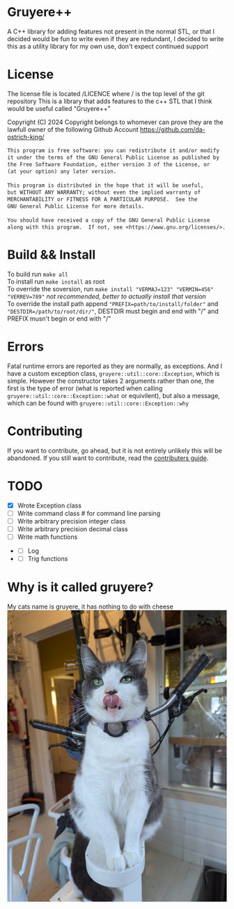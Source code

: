 # Gruyere++
A C++ library for adding features not present in the normal STL, or that I decided would be fun to write even if they are redundant, I decided to write this as a utility library for my own use, don't expect continued support

# License
The license file is located /LICENCE where / is the top level of the git repository
This is a library that adds features to the c++ STL that I think would be useful called "Gruyere++"

Copyright (C) 2024 Copyright belongs to whomever can prove they are the lawfull owner of the following Github Account
<https://github.com/da-ostrich-king/>

    This program is free software: you can redistribute it and/or modify
    it under the terms of the GNU General Public License as published by
    the Free Software Foundation, either version 3 of the License, or
    (at your option) any later version.

    This program is distributed in the hope that it will be useful,
    but WITHOUT ANY WARRANTY; without even the implied warranty of
    MERCHANTABILITY or FITNESS FOR A PARTICULAR PURPOSE.  See the
    GNU General Public License for more details.

    You should have received a copy of the GNU General Public License
    along with this program.  If not, see <https://www.gnu.org/licenses/>.

# Build && Install
To build run `make all` <br>
To install run `make install` as root <br>
To override the soversion, run `make install "VERMAJ=123" "VERMIN=456" "VERREV=789"` *not recommended, better to actually install that version*<br>
To override the install path append `"PREFIX=path/to/install/folder"` and `"DESTDIR=/path/to/root/dir/"`, DESTDIR must begin and end with "/" and PREFIX musn't begin or end with "/"


# Errors
Fatal runtime errors are reported as they are normally, as exceptions. And I have a custom exception class, `gruyere::util::core::Exception`, which is simple. However the constructor takes 2 arguments rather than one, the first is the type of error (what is reported when calling `gruyere::util::core::Exception::what` or equivilent), but also a message, which can be found with `gruyere::util::core::Exception::why`

# Contributing
If you want to contribute, go ahead, but it is not entirely unlikely this will be abandoned. If you still want to contribute, read the [contributers guide](CONTRIBUTING.md). 


# TODO
- [x] Wrote Exception class
- [ ] Write command class # for command line parsing
- [ ] Write arbitrary precision integer class
- [ ] Write arbitrary precision decimal class
- [ ] Write math functions
- - [ ] Log
- - [ ] Trig functions

# Why is it called gruyere?
My cats name is gruyere, it has nothing to do with cheese
![An image of my cat Gruyere](Gruyere.jpg)